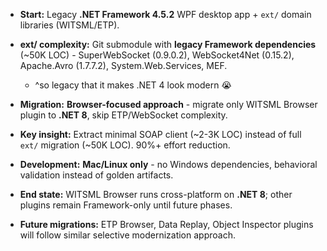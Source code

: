 -   **Start:** Legacy **.NET Framework 4.5.2** WPF desktop app + `ext/` domain libraries (WITSML/ETP).
    
-   **ext/ complexity:** Git submodule with **legacy Framework dependencies** (~50K LOC) - SuperWebSocket (0.9.0.2), WebSocket4Net (0.15.2), Apache.Avro (1.7.7.2), System.Web.Services, MEF.
    -   ^so legacy that it makes .NET 4 look modern 😭
    
-   **Migration:** **Browser-focused approach** - migrate only WITSML Browser plugin to **.NET 8**, skip ETP/WebSocket complexity.
    
-   **Key insight:** Extract minimal SOAP client (~2-3K LOC) instead of full `ext/` migration (~50K LOC). 90%+ effort reduction.
    
-   **Development:** **Mac/Linux only** - no Windows dependencies, behavioral validation instead of golden artifacts.
    
-   **End state:** WITSML Browser runs cross-platform on **.NET 8**; other plugins remain Framework-only until future phases.
    
-   **Future migrations:** ETP Browser, Data Replay, Object Inspector plugins will follow similar selective modernization approach.